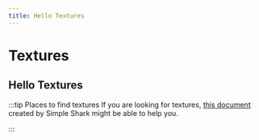 ```yaml
---
title: Hello Textures
---
```

# Textures <Badge text="not finished" type="warning"/>

## Hello Textures

:::tip Places to find textures
If you are looking for textures, [this document](https://docs.google.com/document/d/1Gr4bnvXShuU84qlkA7wPdmFjQrmFj-gSudfFsW1QdIE/edit?usp=sharing) created by Simple Shark might be able to help you.

<!-- only link to the document or list them all here and give credit to Simple Shark and link the document? -->
:::